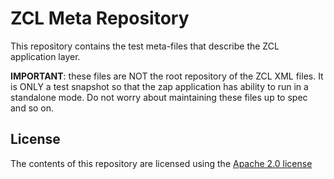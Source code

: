 # ZCL Meta Repository

This repository contains the test meta-files that describe the ZCL application layer.

**IMPORTANT**: these files are NOT the root repository of the ZCL XML files. It is ONLY a test snapshot so that the
zap application has ability to run in a standalone mode.
Do not worry about maintaining these files up to spec and so on.

## License

The contents of this repository are licensed using the [Apache 2.0 license](LICENSE.txt)
